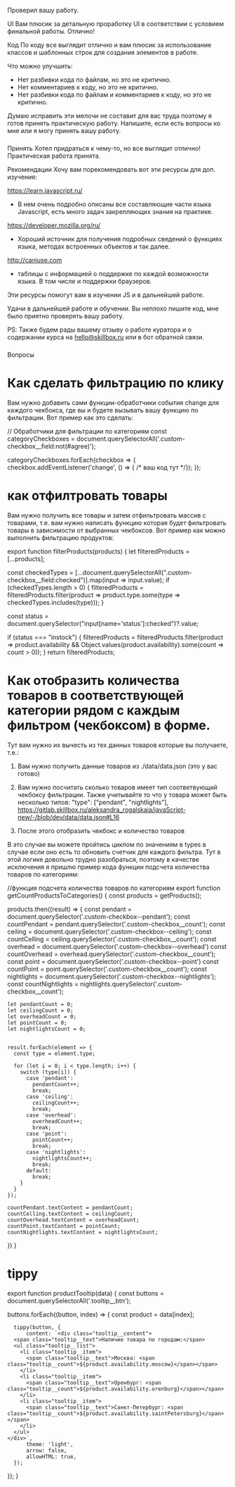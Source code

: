 Проверил вашу работу.

UI
Вам плюсик за детальную проработку UI в соответствии с условием финальной работы. Отлично!


Код
По коду все выглядит отлично и вам плюсик за использование классов и шаблонных строк для создания элементов в работе.

Что можно улучшить:
- Нет разбивки кода по файлам, но это не критично.
- Нет комментариев к коду, но это не критично.
- Нет разбивки кода по файлам и комментариев к коду, но это не критично.


Думаю исправить эти мелочи не составит для вас труда поэтому я готов принять практическую работу. Напишите, если есть вопросы ко мне или я могу принять вашу работу.


###
Принять
Хотел придраться к чему-то, но все выглядит отлично! Практическая работа принята.

Рекомендации
Хочу вам порекомендовать вот эти ресурсы для доп. изучения:

https://learn.javascript.ru/
 - В нем очень подробно описаны все составляющие части языка Javascript, есть много задач закрепляющих знания на практике.

https://developer.mozilla.org/ru/
 - Хороший источник для получения подробных сведений о функциях языка, методах встроенных объектов и так далее.

http://caniuse.com
 - таблицы с информацией о поддержке по каждой возможности языка. В том числе и поддержки браузеров.

Эти ресурсы помогут вам в изучении JS и в дальнейшей работе.

Удачи в дальнейшей работе и обучении. Вы неплохо пишите код, мне было приятно проверять вашу работу.

PS: Также будем рады вашему отзыву о работе куратора и о содержании курса на hello@skillbox.ru или в бот обратной связи.


###
Вопросы
# Как сделать фильтрацию по клику
Вам нужно добавить сами функции-обработчики события change для каждого чекбокса, где вы и будете вызывать вашу функцию по фильтрации. Вот пример как это сделать:

// Обработчики для фильтрации по категориям
const categoryCheckboxes = document.querySelectorAll('.custom-checkbox__field:not(#agree)');

categoryCheckboxes.forEach(checkbox => {
  checkbox.addEventListener('change', () => { /* ваш код тут */});
});

# как отфилтровать товары
Вам нужно получить все товары и затем отфильтровать массив с товарами, т.е. вам нужно написать функцию которая будет фильтровать товары в зависимости от выбранных чекбоксов. Вот пример как можно выполнить фильтрацию продуктов:

export function filterProducts(products) {
  let filteredProducts = [...products];

  const checkedTypes = [...document.querySelectorAll(".custom-checkbox__field:checked")].map(input => input.value);
  if (checkedTypes.length > 0) {
    filteredProducts = filteredProducts.filter(product => product.type.some(type => checkedTypes.includes(type)));
  }

  const status = document.querySelector("input[name='status']:checked")?.value;

  if (status === "instock") {
    filteredProducts = filteredProducts.filter(product =>
      product.availability && Object.values(product.availability).some(count => count > 0));
  }
  return filteredProducts;


# Как отобразить количества товаров в соответствующей категории рядом с каждым фильтром (чекбоксом) в форме.

Тут вам нужно их вычесть из тех данных товаров которые вы получаете, т.е.:

1) Вам нужно получить данные товаров из ./data/data.json (это у вас готово)

2) Вам нужно посчитать сколько товаров имеет тип соответвующий чекбоксу
фильтрации. Также учитывайте то что у товара может быть несколько типов:
"type": ["pendant", "nightlights"],
https://gitlab.skillbox.ru/aleksandra_rogalskaia/javaScript-new/-/blob/dev/data/data.json#L16
3) После этого отобразить чекбокс и количество товаров

В это случае вы можете пройтись циклом по значениям в types в случае если оно есть то обновить счетчик для каждого фильтра. Тут в этой логике довольно трудно разобраться, поэтому в качестве исключения я пришлю пример кода функции подсчета количества товаров по категориям:

//функция подсчета количества товаров по категориям
export function getCountProductsToCategories() {
  const products = getProducts();

  products.then((result) => {
    const pendant = document.querySelector('.custom-checkbox--pendant');
    const countPendant = pendant.querySelector('.custom-checkbox__count');
    const ceiling = document.querySelector('.custom-checkbox--ceiling');
    const countCelling = ceiling.querySelector('.custom-checkbox__count');
    const overhead = document.querySelector('.custom-checkbox--overhead')
    const countOverhead = overhead.querySelector('.custom-checkbox__count');
    const point = document.querySelector('.custom-checkbox--point')
    const countPoint = point.querySelector('.custom-checkbox__count');
    const nightlights = document.querySelector('.custom-checkbox--nightlights');
    const countNightlights = nightlights.querySelector('.custom-checkbox__count');

    let pendantCount = 0;
    let ceilingCount = 0;
    let overheadCount = 0;
    let pointCount = 0;
    let nightlightsCount = 0;


    result.forEach(element => {
      const type = element.type;

      for (let i = 0; i < type.length; i++) {
        switch (type[i]) {
          case 'pendant':
            pendantCount++;
            break;
          case 'ceiling':
            ceilingCount++;
            break;
          case 'overhead':
            overheadCount++;
            break;
          case 'point':
            pointCount++;
            break;
          case 'nightlights':
            nightlightsCount++;
            break;
          default:
            break;
        }
      }
    });   

    countPendant.textContent = pendantCount;
    countCelling.textContent = ceilingCount;
    countOverhead.textContent = overheadCount;
    countPoint.textContent = pointCount;
    countNightlights.textContent = nightlightsCount;
  })
}

# tippy
export function productTooltip(data) {
  const buttons = document.querySelectorAll('.tooltip__btn');

  buttons.forEach((button, index) => {
      const product = data[index];

      tippy(button, {
          content: `<div class="tooltip__content">
      <span class="tooltip__text">Наличие товара по городам:</span>
      <ul class="tooltip__list">
        <li class="tooltip__item">
          <span class="tooltip__text">Москва: <span class="tooltip__count">${product.availability.moscow}</span></span>
        </li>
        <li class="tooltip__item">
          <span class="tooltip__text">Оренбург: <span class="tooltip__count">${product.availability.orenburg}</span></span>
        </li>
        <li class="tooltip__item">
          <span class="tooltip__text">Санкт-Петербург: <span class="tooltip__count">${product.availability.saintPetersburg}</span></span>
        </li>
      </ul>
    </div>`,
          theme: 'light',
          arrow: false,
          allowHTML: true,
      });
  });
}
